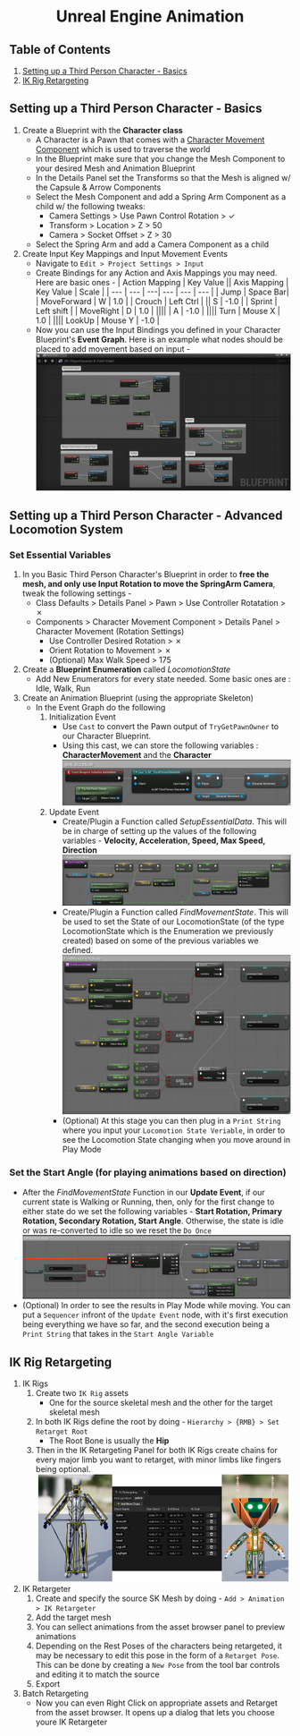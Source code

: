<h1 style="text-align: center;"> Unreal Engine Animation </h1>

## Table of Contents
1. [Setting up a Third Person Character - Basics]()
2. [IK Rig Retargeting](#ik-rig-retargeting)

## Setting up a Third Person Character - Basics
1. Create a Blueprint with the **Character class**
    - A Character is a Pawn that comes with a [Character Movement Component](https://docs.unrealengine.com/4.27/en-US/InteractiveExperiences/Networking/CharacterMovementComponent/) which is used to traverse the world
    - In the Blueprint make sure that you change the Mesh Component to your desired Mesh and Animation Blueprint
    - In the Details Panel set the Transforms so that the Mesh is aligned w/ the Capsule & Arrow Components
    - Select the Mesh Component and add a Spring Arm Component as a child w/ the following tweaks:
        - Camera Settings > Use Pawn Control Rotation > &check;
        - Transform > Location > Z > 50
        - Camera > Socket Offset > Z > 30
    - Select the Spring Arm and add a Camera Component as a child
2. Create Input Key Mappings and Input Movement Events
    - Navigate to `Edit > Project Settings > Input`
    - Create Bindings for any Action and Axis Mappings you may need. Here are basic ones -
        | Action Mapping | Key Value || Axis Mapping | Key Value | Scale |
        | --- | --- | ---| --- | --- | --- |
        | Jump | Space Bar| | MoveForward | W | 1.0 |
        | Crouch | Left Ctrl | || S | -1.0 |
        | Sprint | Left shift | | MoveRight | D | 1.0 |
        |||| | A | -1.0 |
        |||| Turn | Mouse X | 1.0 |
        |||| LookUp | Mouse Y | -1.0 |
    -  Now you can use the Input Bindings you defined in your Character Blueprint's **Event Graph**. Here is an example what nodes should be placed to add movement based on input -
    ![TPS Animation Basics](../images/Unreal%20Engine/Animation/Setting%20Up%20a%20Third%20Person%20Character%20-%20Basics.png)

## Setting up a Third Person Character - Advanced Locomotion System

### Set Essential Variables
1. In you Basic Third Person Character's Blueprint in order to **free the mesh, and only use Input Rotation to move the SpringArm Camera**, tweak the following settings -
    - Class Defaults > Details Panel > Pawn > Use Controller Rotatation > &cross;
    - Components > Character Movement Component > Details Panel > Character Movement (Rotation Settings)
        - Use Controller Desired Rotation > &cross;
        - Orient Rotation to Movement > &cross;
        - (Optional) Max Walk Speed > 175
2. Create a **Blueprint Enumeration** called *LocomotionState* 
    - Add New Enumerators for every state needed. Some basic ones are : Idle, Walk, Run
3. Create an Animation Blueprint (using the appropriate Skeleton)
    - In the Event Graph do the following
        1. Initialization Event
            - Use `Cast` to convert the Pawn output of `TryGetPawnOwner` to our Character Blueprint.
            - Using this cast, we can store the following variables : **CharacterMovement** and the **Character**
            ![Initialization](../images/Unreal%20Engine/Animation/ThirdPerson%20AnimBP%20Initialization.png)
        2. Update Event
            - Create/Plugin a Function called *SetupEssentialData*. This will be in charge of setting up the values of the following variables - **Velocity, Acceleration, Speed, Max Speed, Direction**
            ![SetUpEssentialData](../images/Unreal%20Engine/Animation/SetupEssentialData.png)
            - Create/Plugin a Function called *FindMovementState*. This will be used to set the State of our LocomotionState (of the type LocomotionState which is the Enumeration we previously created) based on some of the previous variables we defined.
            ![FindMovementState](../images/Unreal%20Engine/Animation/FindMovementState.png)
            - (Optional) At this stage you can then plug in a `Print String` where you input your `Locomotion State Veriable`, in order to see the Locomotion State changing when you move around in Play Mode

### Set the Start Angle (for playing animations based on direction)
- After the *FindMovementState* Function in our **Update Event**, if our current state is Walking or Running, then, only for the first change to either state do we set the following variables - **Start Rotation, Primary Rotation, Secondary Rotation, Start Angle**. Otherwise, the state is idle or was re-converted to idle so we reset the `Do Once`
![Set the Start Angle](../images/Unreal%20Engine/Animation/SetTheStartAngle.png)
- (Optional) In order to see the results in Play Mode while moving. You can put a `Sequencer` infront of the `Update Event` node, with it's first execution being everything we have so far, and the second execution being a `Print String` that takes in the `Start Angle Variable`



## IK Rig Retargeting
1. IK Rigs
    1. Create two `IK Rig` assets
        - One for the source skeletal mesh and the other for the target skeletal mesh
    2. In both IK Rigs define the root by doing - `Hierarchy > {RMB} > Set Retarget Root`
        - The Root Bone is usually the **Hip**
    3. Then in the  IK Retargeting Panel for both IK Rigs create chains for every major limb you want to retarget, with minor limbs like fingers being optional.
    ![IK Rigs](../images/Unreal%20Engine/Animation/IK%20Rigs.png)
2. IK Retargeter
    1. Create and specify the source SK Mesh by doing - `Add > Animation > IK Retargeter`
    2. Add the target mesh
    3. You can sellect animations from the asset browser panel to preview animations
    4. Depending on the Rest Poses of the characters being retargeted, it may be necessary to edit this pose in the form of a `Retarget Pose`. This can be done by creating a `New Pose` from the tool bar controls and editing it to match the source
    5. Export
3. Batch Retargeting
    - Now you can even Right Click on appropriate assets and Retarget from the asset browser. It opens up a dialog that lets you choose youre IK Retargeter
